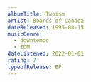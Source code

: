 ```yaml
---
albumTitle: Twoism
artist: Boards of Canada
dateReleased: 1995-08-15
musicGenre:
  - downtempo
  - IDM
dateListened: 2022-01-01
rating: 7
typeofRelease: EP
---
```

